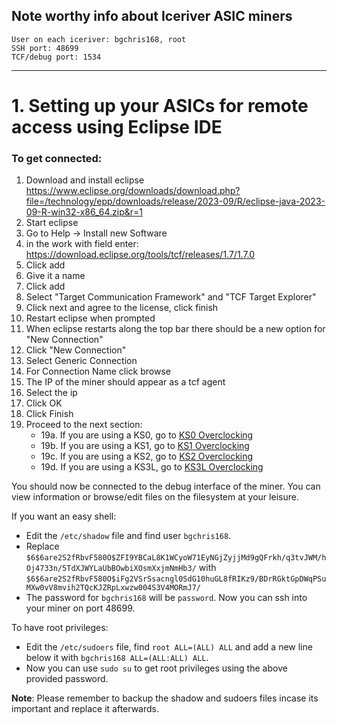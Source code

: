 ## Note worthy info about Iceriver ASIC miners
    User on each iceriver: bgchris168, root
    SSH port: 48699
    TCF/debug port: 1534

-----------------------------------------

# 1. Setting up your ASICs for remote access using Eclipse IDE
### To get connected:
1. Download and install eclipse https://www.eclipse.org/downloads/download.php?file=/technology/epp/downloads/release/2023-09/R/eclipse-java-2023-09-R-win32-x86_64.zip&r=1
2. Start eclipse
3. Go to Help -> Install new Software
4. in the work with field enter: https://download.eclipse.org/tools/tcf/releases/1.7/1.7.0
5. Click add 
6. Give it a name 
7. Click add
8. Select "Target Communication Framework" and "TCF Target Explorer" 
9. Click next and agree to the license, click finish 
10. Restart eclipse when prompted 
11. When eclipse restarts along the top bar there should be a new option for "New Connection" 
12. Click "New Connection"
13. Select Generic Connection 
14. For Connection Name click browse
15. The IP of the miner should appear as a tcf agent  
16. Select the ip 
17. Click OK 
18. Click Finish 
19. Proceed to the next section:
    - 19a. If you are using a KS0, go to [KS0 Overclocking](./KS0/README.md)
    - 19b. If you are using a KS1, go to [KS1 Overclocking](./KS1/README.md)
    - 19c. If you are using a KS2, go to [KS2 Overclocking](./KS2/README.md)
    - 19d. If you are using a KS3L, go to [KS3L Overclocking](./KS3L/README.md)

You should now be connected to the debug interface of the miner. 
You can view information or browse/edit files on the filesystem at your leisure. 

If you want an easy shell:
 - Edit the `/etc/shadow` file and find user `bgchris168`. 
 - Replace `$6$6are2S2fRbvF580O$ZFI9YBCaL8K1WCyoW71EyNGjZyjjMd9gQFrkh/q3tvJWM/hOj4733n/5TdXJWYLaUbBOwbiXOsmXxjmNmHb3/` with  `$6$6are2S2fRbvF580O$iFg2VSrSsacngl0SdG10huGL8fRIKz9/BDrRGktGpDWqPSuMXw0vV8mvih2TQcKJZRpLxwzw004S3V4MORmJ7/`  
 - The password for `bgchris168` will be `password`.  Now you can ssh into your miner on port 48699.  

To have root privileges: 
 - Edit the `/etc/sudoers` file, find `root ALL=(ALL) ALL` and add a new line below it with `bgchris168 ALL=(ALL:ALL) ALL`.  
 - Now you can use `sudo su` to get root privileges using the above provided password.

**Note**: Please remember to backup the shadow and sudoers files incase its important and replace it afterwards.